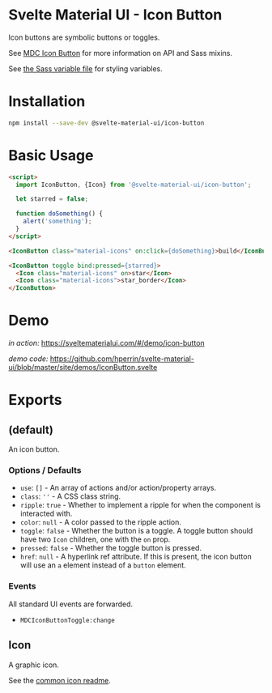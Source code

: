 # Svelte Material UI - Icon Button

Icon buttons are symbolic buttons or toggles.

See [MDC Icon Button](https://material.io/develop/web/components/buttons/icon-buttons/) for more information on API and Sass mixins.

See [the Sass variable file](https://github.com/material-components/material-components-web/blob/v3.1.1/packages/mdc-icon-button/_variables.scss) for styling variables.

# Installation

```sh
npm install --save-dev @svelte-material-ui/icon-button
```

# Basic Usage

```html
<script>
  import IconButton, {Icon} from '@svelte-material-ui/icon-button';

  let starred = false;

  function doSomething() {
    alert('something');
  }
</script>

<IconButton class="material-icons" on:click={doSomething}>build</IconButton>

<IconButton toggle bind:pressed={starred}>
  <Icon class="material-icons" on>star</Icon>
  <Icon class="material-icons">star_border</Icon>
</IconButton>
```

# Demo

*in action:* https://sveltematerialui.com/#/demo/icon-button

*demo code:* https://github.com/hperrin/svelte-material-ui/blob/master/site/demos/IconButton.svelte

# Exports

## (default)

An icon button.

### Options / Defaults

* `use`: `[]` - An array of actions and/or action/property arrays.
* `class`: `''` - A CSS class string.
* `ripple`: `true` - Whether to implement a ripple for when the component is interacted with.
* `color`: `null` - A color passed to the ripple action.
* `toggle`: `false` - Whether the button is a toggle. A toggle button should have two `Icon` children, one with the `on` prop.
* `pressed`: `false` - Whether the toggle button is pressed.
* `href`: `null` - A hyperlink ref attribute. If this is present, the icon button will use an `a` element instead of a `button` element.

### Events

All standard UI events are forwarded.

* `MDCIconButtonToggle:change`

## Icon

A graphic icon.

See the [common icon readme](https://github.com/hperrin/svelte-material-ui/blob/master/common/README.md#icon).